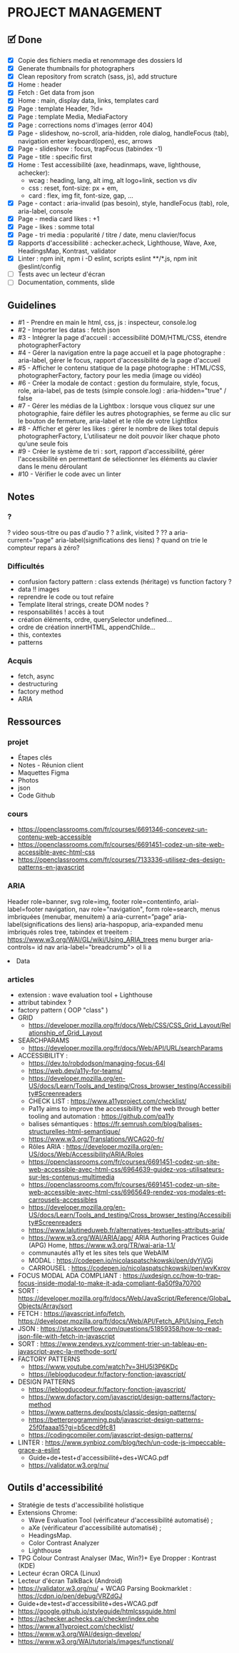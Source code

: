 # PROJECT MANAGEMENT

## 🗹 Done
- [x] Copie des fichiers media et renommage des dossiers Id
- [x] Generate thumbnails for photographers
- [x] Clean repository from scratch (sass, js), add structure
- [x] Home : header
- [x] Fetch : Get data from json
- [x] Home : main, display data, links, templates card
- [x] Page : template Header, ?id=
- [x] Page : template Media, MediaFactory
- [x] Page : corrections noms d'images (error 404)
- [x] Page - slideshow, no-scroll, aria-hidden, role dialog, handleFocus (tab), navigation enter keyboard(open), esc, arrows
- [x] Page - slideshow : focus, trapFocus (tabindex -1)
- [x] Page - title : specific first
- [x] Home : Test accessibilité (axe, headinmaps, wave, lighthouse, achecker): 
	- wcag : heading, lang, alt img, alt logo+link, section vs div
	- css : reset, font-size: px + em, 
	- card : flex, img fit, font-size, gap, ...
- [x] Page - contact : aria-invalid (pas besoin), style, handleFocus (tab), role, aria-label, console
- [x] Page - media card likes : +1
- [x] Page - likes : somme total
- [x] Page - tri media : popularité / titre / date, menu clavier/focus
- [x] Rapports d'accessibilité : achecker.acheck, Lighthouse, Wave, Axe, HeadingsMap, Kontrast, validator
- [x] Linter : npm init, npm i -D eslint, scripts eslint **/*.js, npm init @eslint/config
- [ ] Tests avec un lecteur d'écran 
- [ ] Documentation, comments, slide

## Guidelines
- #1 - Prendre en main le html, css, js : inspecteur, console.log
- #2 - Importer les datas : fetch json
- #3 - Intégrer la page d'accueil : accessibilité DOM/HTML/CSS, étendre photographerFactory
- #4 - Gérer la navigation entre la page accueil et la page photographe : aria-label, gérer le focus, rapport d'accessibilité de la page d'accueil
- #5 - Afficher le contenu statique de la page photographe : HTML/CSS, photographerFactory, factory pour les media (image ou vidéo)
- #6 - Créer la modale de contact : gestion du formulaire, style, focus, role, aria-label, pas de tests (simple console.log) : aria-hidden="true" / false
- #7 - Gérer les médias de la Lightbox : lorsque vous cliquez sur une photographie, faire défiler les autres photographies, se ferme au clic sur le bouton de fermeture, aria-label et le rôle de votre LightBox
- #8 - Afficher et gérer les likes : gérer le nombre de likes total depuis photographerFactory, L’utilisateur ne doit pouvoir liker chaque photo qu’une seule fois
- #9 - Créer le système de tri : sort, rapport d'accessibilité, gérer l'accessibilité en permettant de sélectionner les éléments au clavier dans le menu déroulant
- #10 - Vérifier le code avec un linter

## Notes

### ?
? video sous-titre ou pas d'audio ?
? a:link, visited ?
?? a aria-current="page" aria-label(significations des liens)
? quand on trie le compteur repars à zéro?

### Difficultés
- confusion factory pattern : class extends (héritage) vs function factory ?
- data !! images
- reprendre le code ou tout refaire 
- Template literal strings, create DOM nodes ?
- responsabilités ! accès à tout
- création éléments, ordre, querySelector undefined...
- ordre de création innertHTML, appendChilde...
- this, contextes
- patterns

### Acquis
- fetch, async
- destructuring
- factory method
- ARIA

## Ressources

### projet
- Étapes clés 
- Notes - Réunion client
- Maquettes Figma
- Photos
- json
- Code Github

### cours
- https://openclassrooms.com/fr/courses/6691346-concevez-un-contenu-web-accessible
- https://openclassrooms.com/fr/courses/6691451-codez-un-site-web-accessible-avec-html-css
- https://openclassrooms.com/fr/courses/7133336-utilisez-des-design-patterns-en-javascript

### ARIA
Header role=banner, svg role=img, footer role=contentinfo, arial-label=footer navigation, nav role="navigation", 
form role=search, menus imbriquées (menubar, menuitem)
a aria-current=”page” aria-label(significations des liens)
aria-haspopup, aria-expanded
menu imbriqués  roles tree, tabindex et treeitem : https://www.w3.org/WAI/GL/wiki/Using_ARIA_trees
menu burger aria-controls= id
nav aria-label="breadcrumb"> ol li a <li class="breadcrumb-item active" aria-current="page">Data</li>

### articles 
- extension : wave evaluation tool + Lighthouse
- attribut tabindex ?
- factory pattern ( OOP "class" )
- GRID
    - https://developer.mozilla.org/fr/docs/Web/CSS/CSS_Grid_Layout/Relationship_of_Grid_Layout
- SEARCHPARAMS
    - https://developer.mozilla.org/fr/docs/Web/API/URL/searchParams
- ACCESSIBILITY :
    - https://dev.to/robdodson/managing-focus-64l
    - https://web.dev/a11y-for-teams/
    - https://developer.mozilla.org/en-US/docs/Learn/Tools_and_testing/Cross_browser_testing/Accessibility#Screenreaders
    - CHECK LIST : https://www.a11yproject.com/checklist/
    - Pa11y aims to improve the accessibility of the web through better tooling and automation : https://github.com/pa11y
    - balises sémantiques : https://fr.semrush.com/blog/balises-structurelles-html-semantique/
    - https://www.w3.org/Translations/WCAG20-fr/
    - Rôles ARIA : https://developer.mozilla.org/en-US/docs/Web/Accessibility/ARIA/Roles
    - https://openclassrooms.com/fr/courses/6691451-codez-un-site-web-accessible-avec-html-css/6964639-guidez-vos-utilisateurs-sur-les-contenus-multimedia
    - https://openclassrooms.com/fr/courses/6691451-codez-un-site-web-accessible-avec-html-css/6965649-rendez-vos-modales-et-carrousels-accessibles
    - https://developer.mozilla.org/en-US/docs/Learn/Tools_and_testing/Cross_browser_testing/Accessibility#Screenreaders
    - https://www.lalutineduweb.fr/alternatives-textuelles-attributs-aria/
    - https://www.w3.org/WAI/ARIA/apg/ ARIA Authoring Practices Guide (APG) Home, https://www.w3.org/TR/wai-aria-1.1/
    - communautés a11y et les sites tels que WebAIM
    - MODAL : https://codepen.io/nicolaspatschkowski/pen/dyYjVGj
    - CARROUSEL : https://codepen.io/nicolaspatschkowski/pen/wvKxrov
- FOCUS MODAL ADA COMPLIANT : https://uxdesign.cc/how-to-trap-focus-inside-modal-to-make-it-ada-compliant-6a50f9a70700
- SORT : https://developer.mozilla.org/fr/docs/Web/JavaScript/Reference/Global_Objects/Array/sort
- FETCH : https://javascript.info/fetch, https://developer.mozilla.org/fr/docs/Web/API/Fetch_API/Using_Fetch
- JSON : https://stackoverflow.com/questions/51859358/how-to-read-json-file-with-fetch-in-javascript
- SORT : https://www.zendevs.xyz/comment-trier-un-tableau-en-javascript-avec-la-methode-sort/
- FACTORY PATTERNS
    - https://www.youtube.com/watch?v=3HU5l3P6KDc
    - https://leblogducodeur.fr/factory-fonction-javascript/
- DESIGN PATTERNS
    - https://leblogducodeur.fr/factory-fonction-javascript/
    - https://www.dofactory.com/javascript/design-patterns/factory-method
    - https://www.patterns.dev/posts/classic-design-patterns/
    - https://betterprogramming.pub/javascript-design-patterns-25f0faaaa15?gi=b5cecd9fc81
    - https://codingcompiler.com/javascript-design-patterns/
- LINTER : https://www.synbioz.com/blog/tech/un-code-js-impeccable-grace-a-eslint
    - Guide+de+test+d'accessibilité+des+WCAG.pdf
    - https://validator.w3.org/nu/

## Outils d'accessibilité
- Stratégie de tests d'accessibilité holistique
- Extensions Chrome:
	- Wave Evaluation Tool (vérificateur d'accessibilité automatisé) ;
	- aXe (vérificateur d'accessibilité automatisé) ;
	- HeadingsMap.
	- Color Contrast Analyzer
    - Lighthouse
- TPG Colour Contrast Analyser (Mac, Win?)+ Eye Dropper : Kontrast (KDE)
- Lecteur écran ORCA (Linux)
- Lecteur d'écran TalkBack (Android)
- https://validator.w3.org/nu/ + WCAG Parsing Bookmarklet : https://cdpn.io/pen/debug/VRZdGJ
- Guide+de+test+d'accessibilité+des+WCAG.pdf
- https://google.github.io/styleguide/htmlcssguide.html
- https://achecker.achecks.ca/checker/index.php
- https://www.a11yproject.com/checklist/
- https://www.w3.org/WAI/design-develop/
- https://www.w3.org/WAI/tutorials/images/functional/
